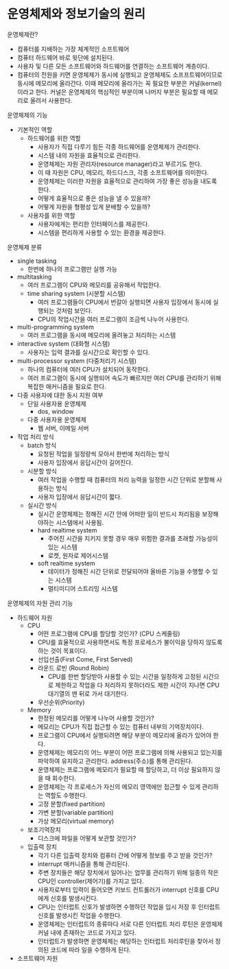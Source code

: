# 운영체제와 정보기술의 원리

운영체제란?
- 컴퓨터를 지배하는 가장 체계적인 소프트웨어
- 컴퓨터 하드웨어 바로 윗단에 설치된다.
- 사용자 및 다른 모든 소프트웨어와 하드웨어를 연결하는 소프트웨어 계층이다.
- 컴퓨터의 전원을 키면 운영체제가 동시에 실행되고 운영체제도 소프프트웨어이므로 동시에 메모리에 올라간다. 이때 메모리에 올라가는 꼭 필요한 부분은 커널(kernel)이라고 한다. 커널은 운영체제의 핵심적인 부분이며 나머지 부분은 필요할 때 메모리로 올려서 사용한다.

운영체제의 기능
- 기본적인 역할
	- 하드웨어를 위한 역할
		- 사용자가 직접 다루기 힘든 각종 하드웨어를 운영체제가 관리한다.
		- 시스템 내의 자원을 효율적으로 관리한다.
		- 운영체제는 자원 관리자(resource manager)라고 부르기도 한다.
		- 이 때 자원은 CPU, 메모리, 하드디스크, 각종 소프트웨어를 의미한다. 
		- 운영체제는 이러한 자원을 효율적으로 관리하여 가장 좋은 성능을 내도록 한다. 
		- 어떻게 효율적으로 좋은 성능을 낼 수 있을까?
		- 어떻게 자원을 형평성 있게 분배할 수 있을까?
	- 사용자를 위한 역할 
		- 사용자에게는 편리한 인터페이스를 제공한다.
		- 시스템을 편리하게 사용할 수 있는 환경을 제공한다.

운영체제 분류
- single tasking
	- 한번에 하나의 프로그램만 실행 가능
- multitasking
	- 여러 프로그램이 CPU와 메모리를 공유해서 작업한다.
	- time sharing system (시분할 시스템)
		- 여러 프로그램들이 CPU에서 번갈아 실행되면 사용자 입장에서 동시에 실행되는 것처럼 보인다.
		- CPU의 작업시간을 여러 프로그램이 조금씩 나누어 사용한다.
- multi-programming system
	- 여러 프로그램을 동시에 메모리에 올려놓고 처리하는 시스템
- interactive system (대화형 시스템)
	-  사용자는 입력 결과를 실시간으로 확인할 수 있다.
- multi-processor system (다중처리기 시스템)
	- 하나의 컴퓨터에 여러 CPU가 설치되어 동작한다.
	- 여러 프로그램이 동시에 실행되어 속도가 빠르지만 여러 CPU를 관리하기 위해 복잡한 매커니즘을 필요로 한다.
- 다중 사용자에 대한 동시 지원 여부
	- 단일 사용자용 운영체제
		- dos, window
	- 다중 사용자용 운영체제
		- 웹 서버, 이메일 서버
- 작업 처리 방식
	- batch 방식 
		- 요청된 작업을 일정량씩 모아서 한번에 처리하는 방식
		- 사용자 입장에서 응답시간이 길어진다.
	- 시분할 방식
		- 여러 작업을 수행할 때 컴퓨터의 처리 능력을 일정한 시간 단위로 분할해 사용하는 방식
		- 사용자 입장에서 응답시간이 짧다.
	- 실시간 방식
		- 실시간 운영체제는 정해진 시간 안에 어떠한 일이 반드시 처리됨을 보장해야하는 시스템에서 사용됨.
		- hard realtime system
			- 주어진 시간을 지키지 못할 경우 매우 위험한 결과를 초래할 가능성이 있는 시스템
			- 로켓, 원자로 제어시스템
		- soft realtime system
			- 데이터가 정해진 시간 단위로 전달되어야 올바른 기능을 수행할 수 있는 시스템
			- 멀티미디어 스트리밍 시스템

운영체제의 자원 관리 기능

- 하드웨어 자원
	- CPU
		- 어떤 프로그램에 CPU를 할당할 것인가? (CPU 스케줄링)
		- CPU를 효율적으로 사용하면서도 특정 프로세스가 불이익을 당하지 않도록 하는 것이 목표이다.
		- 선입선출(First Come, First Served)
		- 라운드 로빈 (Round Robin)
			- CPU를 한번 할당받아 사용할 수 있는 시간을 일정하게 고정된 시간으로 제한하고 작업을 다 처리하지 못하더라도 제한 시간이 지나면 CPU 대기열의 맨 뒤로 가서 대기한다.
		- 우선순위(Priority)
	- Memory
		- 한정된 메모리를 어떻게 나누어 사용할 것인가? 
		- 메모리는 CPU가 직접 접근할 수 있는 컴퓨터 내부의 기억장치이다.
		- 프로그램이 CPU에서 실행되려면 해당 부분이 메모리에 올라가 있어야 한다.
		- 운영체제는 메모리의 어느 부분이 어떤 프로그램에 의해 사용되고 있는지를 파악하여 유지하고 관리한다. address(주소)를 통해 관리된다.
		- 운영체제는 프로그램에 메모리가 필요할 때 할당하고, 더 이상 필요하지 않을 때 회수한다.
		- 운영체제는 각 프로세스가 자신의 메모리 영역에만 접근할 수 있게 관리하는 역할도 수행한다.
		- 고정 분할(fixed partition)
		- 가변 분할(variable partition) 
		- 가상 메모리(virtual memory)
	- 보조기억장치
		- 디스크에 파일을 어떻게 보관할 것인가?
	- 입출력 장치
		- 각기 다른 입출력 장치와 컴퓨터 간에 어떻게 정보를 주고 받을 것인가?
		- interrupt 매커니즘을 통해 관리된다.
		- 주변 장치들은 해당 장치에서 일어나는 업무를 관리하기 위해 일종의 작은 CPU인 controller(제어기)를 가지고 있다.
		- 사용자로부터 입력이 들어오면 키보드 컨트롤러가 interrupt 신호를 CPU에게 신호를 발생시킨다. 
		- CPU는 인터럽트 신호가 발생하면 수행하던 작업을 임시 저장 후 인터럽트 신호를 발생시킨 작업을 수행한다. 
		- 운영체제는 인터럽트의 종류마다 서로 다른 인터럽트 처리 루틴은 운영체제 커널 내에 존재하는 코드로 가지고 있다. 
		- 인터럽트가 발생하면 운영체제는 해당하는 인터럽트 처리루틴을 찾아서 정의된 코드에 따라 일을 수행하게 된다.
- 소프트웨어 자원